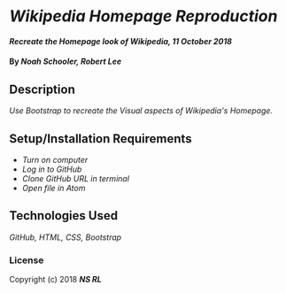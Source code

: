 # _Wikipedia Homepage Reproduction_

#### _Recreate the Homepage look of Wikipedia, 11 October 2018_

#### By _**Noah Schooler, Robert Lee**_

## Description

_Use Bootstrap to recreate the Visual aspects of Wikipedia's Homepage._

## Setup/Installation Requirements

* _Turn on computer_
* _Log in to GitHub_
* _Clone GitHub URL in terminal_
* _Open file in Atom_

## Technologies Used
_GitHub, HTML, CSS, Bootstrap_

### License
Copyright (c) 2018 **_NS RL_**
